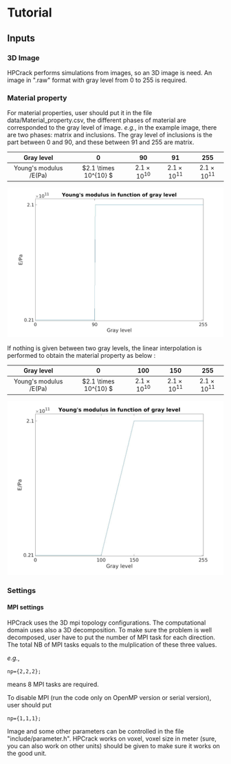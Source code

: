 # Tutorial 
## Inputs
### 3D Image
HPCrack performs simulations from images, so an 3D image is need. An image in ".raw" format with gray level from 0 to 255 is required. 

### Material property
For material properties, user should put it in the file data/Material_property.csv, the different phases of material are corresponded to the gray level of image. *e.g.*, in the example image, there are two phases: matrix and inclusions. 
The gray level of inclusions is the part between 0 and 90, and these between 91 and 255 are matrix. 

| Gray level      | 0 | 90 | 91  |255 |
| :----:       |    :----:   |  :----:   |        :----: |  :----: |
| Young's modulus /E(Pa) | $2.1 \times 10^{10} $  | $2.1 \times 10^{10}$ | $2.1 \times 10^{11}$ |$2.1 \times 10^{11}$ |

<img src='.images/MP.jpg' width='1000'>

If nothing is given between two gray levels, the linear interpolation is performed to obtain the material property as below : 

| Gray level      | 0 | 100 | 150  |255 |
| :----:       |    :----:   |  :----:   |        :----: |  :----: |
| Young's modulus /E(Pa) | $2.1 \times 10^{10} $  | $2.1 \times 10^{10}$ | $2.1 \times 10^{11}$ |$2.1 \times 10^{11}$ |

<img src='.images/MP_linear_interpolation.jpg' width='1000'>

### Settings 
#### MPI settings
HPCrack uses the 3D mpi topology configurations. The computational domain uses also a 3D decomposition. To make sure the problem is 
well decomposed, user have to put the number of MPI task for each direction. The total NB of MPI tasks equals to the mulplication 
of these three values. 

*e.g.*, 
```
np={2,2,2};
```
means 8 MPI tasks are required. 

To disable MPI (run the code only on OpenMP version or serial version), user should put
```
np={1,1,1};
```


Image and some other parameters can be controlled in the file "include/parameter.h".
HPCrack works on voxel, voxel size in meter (sure, you can also work on other units) should be given to make sure it works on the good unit. 
